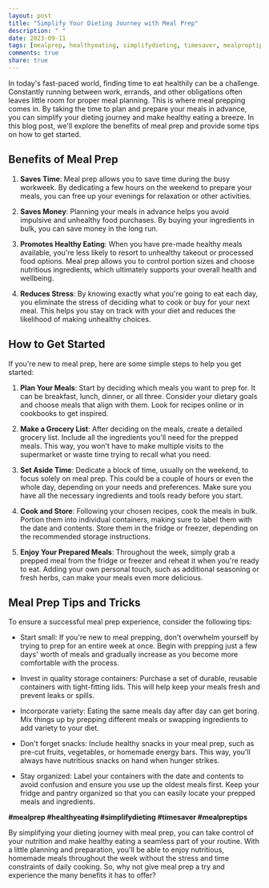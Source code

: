 ```yaml
---
layout: post
title: "Simplify Your Dieting Journey with Meal Prep"
description: " "
date: 2023-09-11
tags: [mealprep, healthyeating, simplifydieting, timesaver, mealpreptips]
comments: true
share: true
---
```


In today's fast-paced world, finding time to eat healthily can be a challenge. Constantly running between work, errands, and other obligations often leaves little room for proper meal planning. This is where meal prepping comes in. By taking the time to plan and prepare your meals in advance, you can simplify your dieting journey and make healthy eating a breeze. In this blog post, we'll explore the benefits of meal prep and provide some tips on how to get started.

## Benefits of Meal Prep

1. **Saves Time**: Meal prep allows you to save time during the busy workweek. By dedicating a few hours on the weekend to prepare your meals, you can free up your evenings for relaxation or other activities.

2. **Saves Money**: Planning your meals in advance helps you avoid impulsive and unhealthy food purchases. By buying your ingredients in bulk, you can save money in the long run.

3. **Promotes Healthy Eating**: When you have pre-made healthy meals available, you're less likely to resort to unhealthy takeout or processed food options. Meal prep allows you to control portion sizes and choose nutritious ingredients, which ultimately supports your overall health and wellbeing.

4. **Reduces Stress**: By knowing exactly what you're going to eat each day, you eliminate the stress of deciding what to cook or buy for your next meal. This helps you stay on track with your diet and reduces the likelihood of making unhealthy choices.

## How to Get Started

If you're new to meal prep, here are some simple steps to help you get started:

1. **Plan Your Meals**: Start by deciding which meals you want to prep for. It can be breakfast, lunch, dinner, or all three. Consider your dietary goals and choose meals that align with them. Look for recipes online or in cookbooks to get inspired.

2. **Make a Grocery List**: After deciding on the meals, create a detailed grocery list. Include all the ingredients you'll need for the prepped meals. This way, you won't have to make multiple visits to the supermarket or waste time trying to recall what you need.

3. **Set Aside Time**: Dedicate a block of time, usually on the weekend, to focus solely on meal prep. This could be a couple of hours or even the whole day, depending on your needs and preferences. Make sure you have all the necessary ingredients and tools ready before you start.

4. **Cook and Store**: Following your chosen recipes, cook the meals in bulk. Portion them into individual containers, making sure to label them with the date and contents. Store them in the fridge or freezer, depending on the recommended storage instructions.

5. **Enjoy Your Prepared Meals**: Throughout the week, simply grab a prepped meal from the fridge or freezer and reheat it when you're ready to eat. Adding your own personal touch, such as additional seasoning or fresh herbs, can make your meals even more delicious.

## Meal Prep Tips and Tricks

To ensure a successful meal prep experience, consider the following tips:

- Start small: If you're new to meal prepping, don't overwhelm yourself by trying to prep for an entire week at once. Begin with prepping just a few days' worth of meals and gradually increase as you become more comfortable with the process.

- Invest in quality storage containers: Purchase a set of durable, reusable containers with tight-fitting lids. This will help keep your meals fresh and prevent leaks or spills.

- Incorporate variety: Eating the same meals day after day can get boring. Mix things up by prepping different meals or swapping ingredients to add variety to your diet.

- Don't forget snacks: Include healthy snacks in your meal prep, such as pre-cut fruits, vegetables, or homemade energy bars. This way, you'll always have nutritious snacks on hand when hunger strikes.

- Stay organized: Label your containers with the date and contents to avoid confusion and ensure you use up the oldest meals first. Keep your fridge and pantry organized so that you can easily locate your prepped meals and ingredients.

**#mealprep #healthyeating #simplifydieting #timesaver #mealpreptips**

By simplifying your dieting journey with meal prep, you can take control of your nutrition and make healthy eating a seamless part of your routine. With a little planning and preparation, you'll be able to enjoy nutritious, homemade meals throughout the week without the stress and time constraints of daily cooking. So, why not give meal prep a try and experience the many benefits it has to offer?